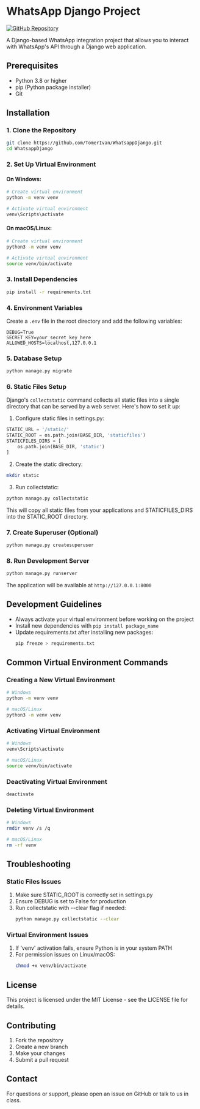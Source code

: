 # WhatsApp Django Project

[![GitHub Repository](https://img.shields.io/badge/GitHub-WhatsappDjango-blue.svg)](https://github.com/TomerIvan/WhatsappDjango)

A Django-based WhatsApp integration project that allows you to interact with WhatsApp's API through a Django web application.

## Prerequisites

- Python 3.8 or higher
- pip (Python package installer)
- Git

## Installation

### 1. Clone the Repository

```bash
git clone https://github.com/TomerIvan/WhatsappDjango.git
cd WhatsappDjango
```

### 2. Set Up Virtual Environment

#### On Windows:
```bash
# Create virtual environment
python -m venv venv

# Activate virtual environment
venv\Scripts\activate
```

#### On macOS/Linux:
```bash
# Create virtual environment
python3 -m venv venv

# Activate virtual environment
source venv/bin/activate
```

### 3. Install Dependencies

```bash
pip install -r requirements.txt
```

### 4. Environment Variables

Create a `.env` file in the root directory and add the following variables:
```
DEBUG=True
SECRET_KEY=your_secret_key_here
ALLOWED_HOSTS=localhost,127.0.0.1
```

### 5. Database Setup

```bash
python manage.py migrate
```

### 6. Static Files Setup

Django's `collectstatic` command collects all static files into a single directory that can be served by a web server. Here's how to set it up:

1. Configure static files in settings.py:
```python
STATIC_URL = '/static/'
STATIC_ROOT = os.path.join(BASE_DIR, 'staticfiles')
STATICFILES_DIRS = [
    os.path.join(BASE_DIR, 'static')
]
```

2. Create the static directory:
```bash
mkdir static
```

3. Run collectstatic:
```bash
python manage.py collectstatic
```

This will copy all static files from your applications and STATICFILES_DIRS into the STATIC_ROOT directory.

### 7. Create Superuser (Optional)

```bash
python manage.py createsuperuser
```

### 8. Run Development Server

```bash
python manage.py runserver
```

The application will be available at `http://127.0.0.1:8000`

## Development Guidelines

- Always activate your virtual environment before working on the project
- Install new dependencies with `pip install package_name`
- Update requirements.txt after installing new packages:
  ```bash
  pip freeze > requirements.txt
  ```

## Common Virtual Environment Commands

### Creating a New Virtual Environment
```bash
# Windows
python -m venv venv

# macOS/Linux
python3 -m venv venv
```

### Activating Virtual Environment
```bash
# Windows
venv\Scripts\activate

# macOS/Linux
source venv/bin/activate
```

### Deactivating Virtual Environment
```bash
deactivate
```

### Deleting Virtual Environment
```bash
# Windows
rmdir venv /s /q

# macOS/Linux
rm -rf venv
```

## Troubleshooting

### Static Files Issues
1. Make sure STATIC_ROOT is correctly set in settings.py
2. Ensure DEBUG is set to False for production
3. Run collectstatic with --clear flag if needed:
   ```bash
   python manage.py collectstatic --clear
   ```

### Virtual Environment Issues
1. If 'venv' activation fails, ensure Python is in your system PATH
2. For permission issues on Linux/macOS:
   ```bash
   chmod +x venv/bin/activate
   ```

## License

This project is licensed under the MIT License - see the LICENSE file for details.

## Contributing

1. Fork the repository
2. Create a new branch
3. Make your changes
4. Submit a pull request

## Contact

For questions or support, please open an issue on GitHub or talk to us in class.
